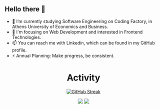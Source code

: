 ## Hello there 👋  
  
- 🔭 I’m currently studying Software Engineering on Coding Factory, in Athens University of Economics and Business.
- 🔭 I'm focusing on Web Development and interested in Frontend Technologies. 
- 📫 You can reach me with Linkedin, which can be found in my GitHub profile.  
- ⚡ Annual Planning: Make progress, be consistent. 


<div align="center">  
  
# Activity  
  
[![GitHub Streak](https://streak-stats.demolab.com/?user=jordanpapaditsas&theme=tokyonight)](https://git.io/streak-stats)
  
![](http://github-profile-summary-cards.vercel.app/api/cards/stats?username=jordanpapaditsas&theme=blueberry) ![](http://github-profile-summary-cards.vercel.app/api/cards/most-commit-language?username=jordanpapaditsas&theme=blueberry)
  
</div>

